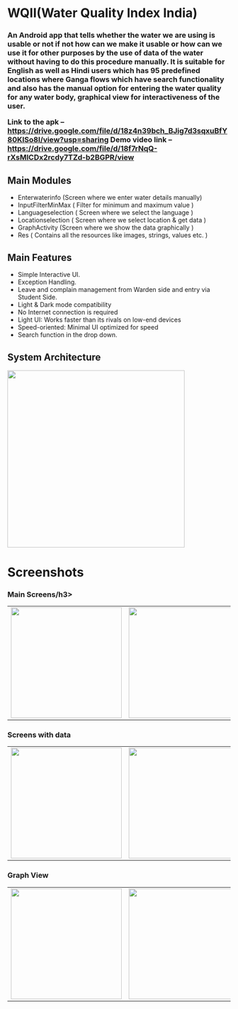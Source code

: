 # WQII(Water Quality Index India)
<h3>An Android app that tells whether the water we are using is usable or not if not how can we make it usable or how can we use it for other purposes by the use of data of the water without having to do this procedure manually. It is suitable for English as well as Hindi users which has 95 predefined locations where Ganga flows which have search functionality and also has the manual option for entering the water quality for any water body, graphical view for interactiveness of the user.
  
Link to the apk – https://drive.google.com/file/d/18z4n39bch_BJig7d3sqxuBfY80KISo8I/view?usp=sharing
Demo video link – https://drive.google.com/file/d/18f7rNqQ-rXsMlCDx2rcdy7TZd-b2BGPR/view


</h3>

## Main Modules
* Enterwaterinfo (Screen where we enter water details manually)
* InputFilterMinMax ( Filter for minimum and maximum value )
* Languageselection ( Screen where we select the language )
* Locationselection ( Screen where we select location & get data )
* GraphActivity (Screen where we show the data graphically )
* Res ( Contains all the resources like images, strings, values etc. )

## Main Features
* Simple Interactive UI.
* Exception Handling.
* Leave and complain management from Warden side and entry via Student Side.
* Light & Dark mode compatibility
* No Internet connection is required
* Light UI: Works faster than its rivals on low-end devices
* Speed-oriented: Minimal UI optimized for speed
* Search function in the drop down.

## System Architecture
 <td><img src="https://github.com/Pratyaksh777/WQII/blob/master/Final%20submission%20capstone/s11.png" width=400 ></td>

# Screenshots
<h3>Main Screens/h3>
<table>
<tr>
<td><img src="https://github.com/Pratyaksh777/WQII/blob/master/Final%20submission%20capstone/s6.jpg" width=250 ></td>
  <td><img src="https://github.com/Pratyaksh777/WQII/blob/master/Final%20submission%20capstone/s7.jpg" width=250 ></td>
  <td><img src="https://github.com/Pratyaksh777/WQII/blob/master/Final%20submission%20capstone/s8.jpg" width=250 ></td>
  <td><img src="https://github.com/Pratyaksh777/WQII/blob/master/Final%20submission%20capstone/s9.jpg" width=250 ></td>
  </tr>
  </table>
  <h3>Screens with data</h3>
<table>
<tr>
  <td><img src="https://github.com/Pratyaksh777/WQII/blob/master/Final%20submission%20capstone/s1.jpg" width=250 ></td>
  <td><img src="https://github.com/Pratyaksh777/WQII/blob/master/Final%20submission%20capstone/s3.jpg" width=250 ></td>
  <td><img src="https://github.com/Pratyaksh777/WQII/blob/master/Final%20submission%20capstone/s5.jpg" width=250 ></td>
  </tr>
  </table>
   <h3>Graph View</h3>
  <table>
  <tr>
    
<td><img src="https://github.com/Pratyaksh777/WQII/blob/master/Final%20submission%20capstone/s2.jpg" width=250 ></td>
  <td><img src="https://github.com/Pratyaksh777/WQII/blob/master/Final%20submission%20capstone/s4.jpg" width=250 ></td>
  </tr>
  </table>
